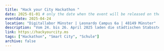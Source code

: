 ```yaml
---
title: "Hack your City Hackathon "
date: 2025-01-01 # only the date when the event will be released on the website
eventdate: 2025-04-24
location: "Digitallabor Münster | Leonardo Campus 6a | 48149 Münster"
description: "Vom 24. bis 26. April 2025 laden die städtischen Stabsstellen Smart City und Digitale Bildung gemeinsam mit der OpenSenseLab gGmbH erneut bis zu 30 Jugendliche zwischen 12 und 18 Jahren ein. Unter dem Motto „Hack your City“ entwickelt ihr kreative Ideen rund um Mobilität, Smart City und Klimaschutz – mit Coding, Teamwork und viel Raum für eure Visionen."
link: https://hackyourcity.ms
tags: ["Hackathon", "Smart City", "Schule"]
archive: false
---
```

